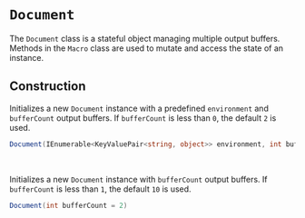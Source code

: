 # `Document`

The `Document` class is a stateful object managing multiple output buffers. 
Methods in the `Macro` class are used to mutate and access the state of an 
instance.

## Construction

Initializes a new `Document` instance with a predefined `environment` and 
`bufferCount` output buffers. If `bufferCount` is less than `0`, the default 
`2` is used.

```cs
Document(IEnumerable<KeyValuePair<string, object>> environment, int bufferCount = 2)
```

<br>

Initializes a new `Document` instance with `bufferCount` output buffers. If 
`bufferCount` is less than `1`, the default `10` is used.

```cs
Document(int bufferCount = 2)
```
